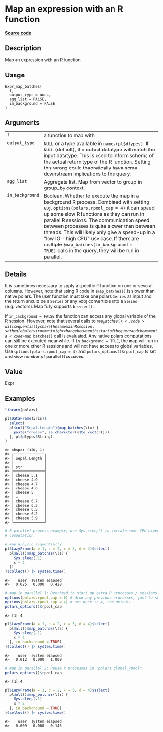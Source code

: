 

# Map an expression with an R function

[**Source code**](https://github.com/pola-rs/r-polars/tree/main/R/expr__expr.R#L834)

## Description

Map an expression with an R function

## Usage

<pre><code class='language-R'>Expr_map_batches(
  f,
  output_type = NULL,
  agg_list = FALSE,
  in_background = FALSE
)
</code></pre>

## Arguments

<table>
<tr>
<td style="white-space: nowrap; font-family: monospace; vertical-align: top">
<code id="Expr_map_batches_:_f">f</code>
</td>
<td>
a function to map with
</td>
</tr>
<tr>
<td style="white-space: nowrap; font-family: monospace; vertical-align: top">
<code id="Expr_map_batches_:_output_type">output_type</code>
</td>
<td>
<code>NULL</code> or a type available in <code>names(pl$dtypes)</code>.
If <code>NULL</code> (default), the output datatype will match the input
datatype. This is used to inform schema of the actual return type of the
R function. Setting this wrong could theoretically have some downstream
implications to the query.
</td>
</tr>
<tr>
<td style="white-space: nowrap; font-family: monospace; vertical-align: top">
<code id="Expr_map_batches_:_agg_list">agg_list</code>
</td>
<td>
Aggregate list. Map from vector to group in group_by context.
</td>
</tr>
<tr>
<td style="white-space: nowrap; font-family: monospace; vertical-align: top">
<code id="Expr_map_batches_:_in_background">in_background</code>
</td>
<td>
Boolean. Whether to execute the map in a background R process. Combined
with setting e.g. <code>options(polars.rpool_cap = 4)</code> it can
speed up some slow R functions as they can run in parallel R sessions.
The communication speed between processes is quite slower than between
threads. This will likely only give a speed-up in a "low IO - high CPU"
use case. If there are multiple <code>$map_batches(in_background =
TRUE)</code> calls in the query, they will be run in parallel.
</td>
</tr>
</table>

## Details

It is sometimes necessary to apply a specific R function on one or
several columns. However, note that using R code in
<code>$map_batches()</code> is slower than native polars. The user
function must take one polars <code>Series</code> as input and the
return should be a <code>Series</code> or any Robj convertible into a
<code>Series</code> (e.g. vectors). Map fully supports
<code>browser()</code>.

If <code>in_background = FALSE</code> the function can access any global
variable of the R session. However, note that several calls to
<code>$map_batches()</code> will sequentially share the same main R
session, so the global environment might change between the start of the
query and the moment a <code>$map_batches()</code> call is evaluated.
Any native polars computations can still be executed meanwhile. If
<code>in_background = TRUE</code>, the map will run in one or more other
R sessions and will not have access to global variables. Use
<code>options(polars.rpool_cap = 4)</code> and
<code>polars_options()$rpool_cap</code> to set and view number of
parallel R sessions.

## Value

Expr

## Examples

``` r
library(polars)

pl$DataFrame(iris)$
  select(
  pl$col("Sepal.Length")$map_batches(\(x) {
    paste("cheese", as.character(x$to_vector()))
  }, pl$dtypes$String)
)
```

    #> shape: (150, 1)
    #> ┌──────────────┐
    #> │ Sepal.Length │
    #> │ ---          │
    #> │ str          │
    #> ╞══════════════╡
    #> │ cheese 5.1   │
    #> │ cheese 4.9   │
    #> │ cheese 4.7   │
    #> │ cheese 4.6   │
    #> │ cheese 5     │
    #> │ …            │
    #> │ cheese 6.7   │
    #> │ cheese 6.3   │
    #> │ cheese 6.5   │
    #> │ cheese 6.2   │
    #> │ cheese 5.9   │
    #> └──────────────┘

``` r
# R parallel process example, use Sys.sleep() to imitate some CPU expensive
# computation.

# map a,b,c,d sequentially
pl$LazyFrame(a = 1, b = 2, c = 3, d = 4)$select(
  pl$all()$map_batches(\(s) {
    Sys.sleep(.1)
    s * 2
  })
)$collect() |> system.time()
```

    #>    user  system elapsed 
    #>   0.025   0.000   0.428

``` r
# map in parallel 1: Overhead to start up extra R processes / sessions
options(polars.rpool_cap = 0) # drop any previous processes, just to show start-up overhead
options(polars.rpool_cap = 4) # set back to 4, the default
polars_options()$rpool_cap
```

    #> [1] 4

``` r
pl$LazyFrame(a = 1, b = 2, c = 3, d = 4)$select(
  pl$all()$map_batches(\(s) {
    Sys.sleep(.1)
    s * 2
  }, in_background = TRUE)
)$collect() |> system.time()
```

    #>    user  system elapsed 
    #>   0.012   0.000   1.009

``` r
# map in parallel 2: Reuse R processes in "polars global_rpool".
polars_options()$rpool_cap
```

    #> [1] 4

``` r
pl$LazyFrame(a = 1, b = 2, c = 3, d = 4)$select(
  pl$all()$map_batches(\(s) {
    Sys.sleep(.1)
    s * 2
  }, in_background = TRUE)
)$collect() |> system.time()
```

    #>    user  system elapsed 
    #>   0.009   0.000   0.145
